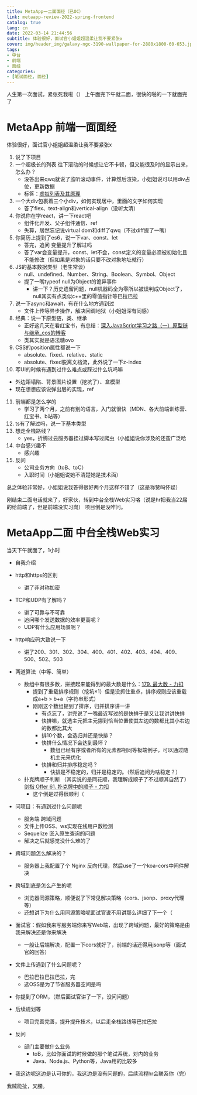 ```yaml
---
title: MetaApp一二面面经（已OC）
link: metaapp-review-2022-spring-frontend
catalog: true
lang: cn
date: 2022-03-14 21:44:56 
subtitle: 体验很好，面试官小姐姐超温柔让我不要紧张x
cover: img/header_img/galaxy-ngc-3190-wallpaper-for-2880x1800-60-653.jpg
tags:
- 中台
- 前端
- 面经
categories:
- [笔试面经, 面经]
---
```

人生第一次面试，紧张死我啦（）
上午面完下午就二面，很快的啪的一下就面完了

# MetaApp 前端一面面经

体验很好，面试官小姐姐超温柔让我不要紧张x

1. 说了下项目
2. 一个超极长的列表 往下滚动的时候想让它不卡顿，但又能很及时的显示出来，怎么办？
   - 没答出来qwq就说了监听滚动事件，计算然后渲染，小姐姐说可以用div占位，更新数据
   - 标答：[虚拟列表及其原理](https://blog.csdn.net/weixin_39233022/article/details/113949343)
3. 一个大div包裹着三个小div，如何实现居中，里面的文字如何实现
   - 答了flex、text-align和vertical-align（没听太清）
4. 你说你在学react，讲一下react吧
   - 组件化开发、父子组件通信、ref
   - 失算，居然忘记说virtual dom和diff了qwq（不过diff提了一嘴）
5. 你简历上提到了es6，说一下var、const、let
   - 答完，追问 变量提升了解过吗
   - 答了var会变量提升，const、let不会，const定义的变量必须被初始化且不能修改（但如果是对象的话只要不改对象地址就行）
6. JS的基本数据类型（老生常谈）
   - null、undefined、Number、String、Boolean、Symbol、Object
   - 提了一嘴typeof null为Object的诡异事件
     - 讲一下？历史遗留问题，null机器码全为零所以被误判成Object了，null其实有点类似c++里的零值指针等巴拉巴拉
7. 说一下async和await，有在什么地方遇到过
   - 文件上传等异步操作，解决回调地狱（小姐姐深有同感）
8. 经典：说一下原型链，类、继承
   - 正好这几天在看红宝书，有总结：[深入JavaScript学习之路（一）原型链与继承_cos的博客](https://blog.csdn.net/qq_45890533/article/details/123332872)
   - 类其实就是语法糖ovo
9. CSS的position属性都说一下
   - absolute、fixed、relative、static
   - absolute、fixed脱离文档流，此外说了一下z-index
10. 写UI的时候有遇到过什么难点或踩过什么坑吗嘛
   - 外边距塌陷、背景图片设置（挖坑了）、盒模型
   - 现在想想应该说弹出层的实现，ref
11. 前端都是怎么学的
    - 学习了两个月，之前有别的语言，入门就很快（MDN、各大前端训练营、红宝书、b站等）
12. ts有了解过吗，说一下基本类型
13. 想走全栈路线？
    - yes，折腾过云服务器挂过脚本写过爬虫（小姐姐说你涉及的还蛮广泛哈
14. 中台感兴趣不
    - 感兴趣
15. 反问
    - 公司业务方向（toB、toC）
    - 入职时间（小姐姐说她不清楚她是技术面）

总之体验非常好，小姐姐说我答得很好两个月这样不错了（这是称赞吗怀疑）

刚结束二面电话就来了，好家伙，转到中台全栈Web实习咯（说是hr把我当22届的给前端了，但是前端没实习岗）
项目倒是没咋问。

# MetaApp二面 中台全栈Web实习

当天下午就面了，1小时

- 自我介绍
- http和https的区别
  - 讲了非对称加密
- TCP和UDP有了解吗？
  - 讲了可靠与不可靠
  - 追问哪个发送数据的效率更高呢？
  - UDP有什么应用场景呢？
- http响应码大致说一下
  - 讲了200、301、302、304、400、401、402、403、404、409、500、502、503
- 两道算法（中等、简单）

  - 数组中有很多数，拼接起来能得到的最大数是什么：[179. 最大数 - 力扣](https://leetcode-cn.com/problems/largest-number/)
    - 提到了重载排序规则（挖坑×1）但是没抓住重点，排序规则应该重载成a+b > b+a（字符串形式）
    - 刚刚这个数组提到了排序，归并排序讲一讲
      - 有点忘了，讲完说了一嘴最近写过的是快排于是又让我讲讲快排
      - 快排嘛，就选主元把主元挪到恰当位置使其左边的数都比其小右边的数都比其大
      - 排10个数，会选归并还是快排？
      - 快排什么情况下会达到最坏？
        - 数组已经有序或者所有的元素都相同等极端例子，可以通过随机主元来优化
      - 快排和归并排序稳定吗？ 
        - 快排是不稳定的，归并是稳定的。（然后追问为啥稳定？）
  - 扑克牌顺子判断 （其实说的是同花顺，我理解成顺子了不过顺其自然了）[剑指 Offer 61. 扑克牌中的顺子 - 力扣](https://leetcode-cn.com/problems/bu-ke-pai-zhong-de-shun-zi-lcof/)
    - 这个倒是过得很顺利（
- 问项目：有遇到过什么问题呢

  - 服务端 跨域问题
  - 文件上传OSS、ws实现在线用户数检测
  - Sequelize 嵌入原生查询的问题
  - 解决之后就感觉没什么难的了
- 跨域问题怎么解决的？

  - 服务器上我配置了个 Nginx 反向代理，然后use了一个koa-cors中间件解决
- 跨域到底是怎么产生的呢

  - 浏览器同源策略，顺便说了下常见解决策略（cors、jsonp、proxy代理等）
  - 还想讲下为什么用同源策略呢面试官说不用讲那么详细了下一个（
- 面试官：假如我来写服务端你来写Web端，出现了跨域问题，最好的策略是由我来解决还是你来解决

  - 一般让后端解决，配置一下cors就好了，前端的话还得用jsonp等（面试官的回答）
- 文件上传遇到了什么问题呢？

  - 巴拉巴拉巴拉巴拉，完
  - 选OSS是为了节省服务器空间是吗
- 你提到了ORM，（然后面试官讲了一下，没问问题）
- 后续规划等
  - 项目完善完善，提升提升技术，以后走全栈路线等巴拉巴拉
- 反问
  - 部门主要做什么业务
    - toB，比如你面试的时候做的那个笔试系统，对内的业务
    - Java、Node.js、Python等，Java用的比较多
- 我这边呢这边是认可你的，我这边是没有问题的，后续流程hr会联系你（完）

我贼能扯，叉腰。